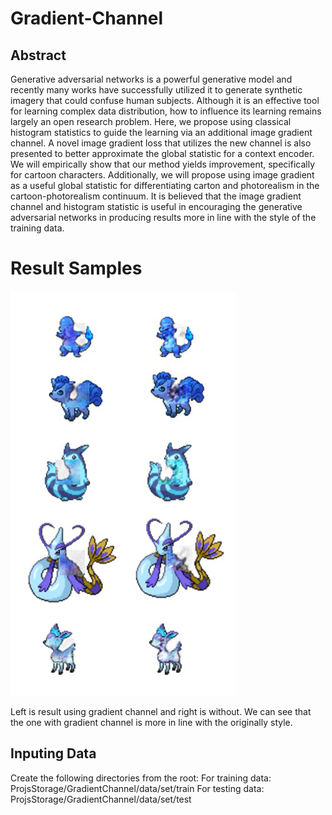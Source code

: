 # Gradient-Channel

## Abstract
Generative adversarial networks is a powerful generative model and recently many works have successfully utilized it to generate synthetic imagery that could confuse human subjects.  Although it is an effective tool for learning complex data distribution, how to influence its learning remains largely an open research problem. Here, we propose using classical histogram statistics to guide the learning via an additional image gradient channel. A novel image gradient loss that utilizes the new channel is also presented to better approximate the global statistic for a context encoder. We will empirically show that our method yields improvement, specifically for cartoon characters. Additionally, we will propose using image gradient as a useful global statistic for differentiating carton and photorealism in the cartoon-photorealism continuum.  It is believed that the image gradient channel and histogram statistic is useful in encouraging the generative adversarial networks in producing results more in line with the style of the training data.

# Result Samples

![alt text](ResultSamples/result.png)

Left is result using gradient channel and right is without. We can see that the one with gradient channel is more in line with the originally style.

## Inputing Data
Create the following directories from the root:
For training data: ProjsStorage/GradientChannel/data/set/train 
For testing data: ProjsStorage/GradientChannel/data/set/test
